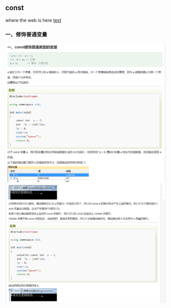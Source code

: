 ## const
where the web is here [text](https://www.runoob.com/w3cnote/cpp-const-keyword.html)

### 一、修饰普通变量
![](2024-08-13-22-14-53.png)
![](2024-08-13-22-15-13.png)
